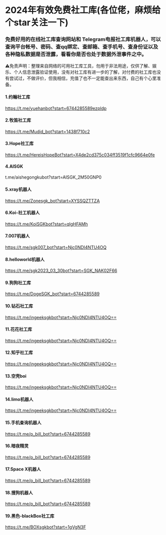 # 2024年有效免费社工库(各位佬，麻烦给个star关注一下)
### 免费好用的在线社工库查询网站和 Telegram电报社工库机器人，可以查询平台帐号、密码、查qq绑定、查邮箱、查手机号、查身份证以及各种隐私数据是否泄露，看看你是否也处于数据外泄事件之中。
⚠免责声明：整理来自网络的可用社工库工具，勿用于非法用途，仅供了解、娱乐、个人信息泄露验证使用，没有对社工库有进一步的了解，对付费的社工库也没有尝试过，不做评价，但我相信，充值了也不一定能查出来东西，自己有个心里准备。
#### 1.约翰社工库
https://t.me/yuehanbot?start=6744285589ezpldp
#### 2.牧笛社工库
https://t.me/Mudid_bot?start=1438f710c2
#### 3.Hope社工库
https://t.me/HereisHopeBot?start=X4de2cd375c034ff3519f1cfc9664e0fe
#### 4.AISGK
t.me/aishegongkubot?start=AISGK_2M50GNP0
#### 5.xray机器人
https://t.me/Zonesgk_bot?start=XYSSQZTTZA
#### 6.Koi-社工机器人
https://t.me/KoiSGKbot?start=qlgHFAMh
#### 7.007机器人
https://t.me/sgk007_bot?start=Njc0NDI4NTU4OQ
#### 8.helloworld机器人
https://t.me/sgk2023_03_30bot?start=SGK_NAK02F66
#### 9.狗狗社工库
https://t.me/DogeSGK_bot?start=6744285589
#### 10.钻石社工库
https://t.me/ingeeksgkbot?start=Njc0NDI4NTU4OQ==
#### 11.花花社工库
https://t.me/ingeeksgkbot?start=Njc0NDI4NTU4OQ==
#### 12.知乎社工库
https://t.me/ingeeksgkbot?start=Njc0NDI4NTU4OQ==
#### 13.空壳boi
https://t.me/ingeeksgkbot?start=Njc0NDI4NTU4OQ==
#### 14.limo机器人
https://t.me/ingeeksgkbot?start=Njc0NDI4NTU4OQ==
#### 15.手机查询机器人
https://t.me/p_bill_bot?start=6744285589
#### 16.暗夜精灵
https://t.me/p_bill_bot?start=6744285589
#### 17.Space X机器人
https://t.me/p_bill_bot?start=6744285589
#### 18.搜狗机器人
https://t.me/p_bill_bot?start=6744285589
#### 19.黑色-blackBox社工库
https://t.me/BOXsgkbot?start=1gVgN3F
